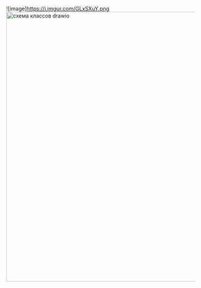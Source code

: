 ![image]https://i.imgur.com/GLxSXuY.png
<img width="681" height="721" alt="схема классов drawio" src="https://github.com/user-attachments/assets/df6f83bb-a0b4-4742-8a11-765a653800ed" />
